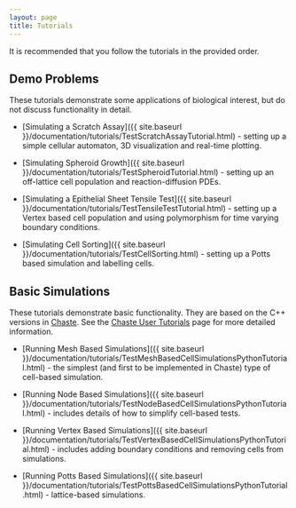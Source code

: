 ```yaml
---
layout: page
title: Tutorials
---
```


It is recommended that you follow the tutorials in the provided order. 

## Demo Problems

These tutorials demonstrate some applications of biological interest, but do not discuss functionality in detail.

* [Simulating a Scratch Assay]({{ site.baseurl }}/documentation/tutorials/TestScratchAssayTutorial.html)  - setting up a simple cellular automaton, 3D visualization and real-time plotting.

* [Simulating Spheroid Growth]({{ site.baseurl }}/documentation/tutorials/TestSpheroidTutorial.html)  - setting up an off-lattice cell population and reaction-diffusion PDEs.

* [Simulating a Epithelial Sheet Tensile Test]({{ site.baseurl }}/documentation/tutorials/TestTensileTestTutorial.html)  - setting up a Vertex based cell population and using polymorphism for time varying boundary conditions. 

* [Simulating Cell Sorting]({{ site.baseurl }}/documentation/tutorials/TestCellSorting.html)  - setting up a Potts based simulation and labelling cells.


## Basic Simulations

These tutorials demonstrate basic functionality. They are based on the C++ versions in [Chaste](https://chaste.cs.ox.ac.uk). See the [Chaste User Tutorials](https://chaste.cs.ox.ac.uk/trac/wiki/UserTutorials) page for more detailed information.

* [Running Mesh Based Simulations]({{ site.baseurl }}/documentation/tutorials/TestMeshBasedCellSimulationsPythonTutorial.html)  - the simplest (and first to be implemented in Chaste) type of cell-based simulation.

* [Running Node Based Simulations]({{ site.baseurl }}/documentation/tutorials/TestNodeBasedCellSimulationsPythonTutorial.html) - includes details of how to simplify cell-based tests.

* [Running Vertex Based Simulations]({{ site.baseurl }}/documentation/tutorials/TestVertexBasedCellSimulationsPythonTutorial.html) - includes adding boundary conditions and removing cells from simulations. 

* [Running Potts Based Simulations]({{ site.baseurl }}/documentation/tutorials/TestPottsBasedCellSimulationsPythonTutorial.html) - lattice-based simulations.


